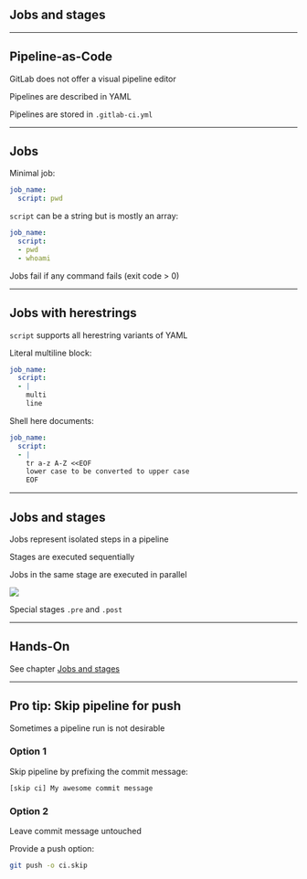 <!-- .slide: id="gitlab_jobs" class="vertical-center" -->

<i class="fa-duotone fa-arrow-down-1-9 fa-8x fa-duotone-colors" style="float: right; color: grey;"></i>

## Jobs and stages

---

## Pipeline-as-Code

GitLab does not offer a visual pipeline editor

Pipelines are described in YAML [](https://yaml.org/)

Pipelines are stored in `.gitlab-ci.yml`

---

## Jobs

Minimal job:

```yaml
job_name:
  script: pwd
```

`script` can be a string but is mostly an array:

```yaml
job_name:
  script:
  - pwd
  - whoami
```

Jobs fail if any command fails (exit code > 0)

---

## Jobs with herestrings

`script` supports all herestring variants of YAML [](https://docs.gitlab.com/ee/ci/yaml/script.html#split-long-commands)

Literal multiline block:

```yaml
job_name:
  script:
  - |
    multi
    line
```

Shell here documents:

```yaml
job_name:
  script:
  - |
    tr a-z A-Z <<EOF
    lower case to be converted to upper case
    EOF
```

---

## Jobs and stages

Jobs represent isolated steps in a pipeline

Stages [](https://docs.gitlab.com/ee/ci/yaml/#stages) are executed sequentially

Jobs in the same stage are executed in parallel

![](160_gitlab_ci/010_jobs_and_stages/jobs_and_stages.drawio.svg) <!-- .element: style="width: 60%;" -->

Special stages `.pre` and `.post`

---

## Hands-On

See chapter [Jobs and stages](/hands-on/2023-11-30/010_jobs_and_stages/exercise/)

---

## Pro tip: Skip pipeline for push

Sometimes a pipeline run is not desirable

### Option 1

Skip pipeline by prefixing the commit message:

```plaintext
[skip ci] My awesome commit message
```

### Option 2

Leave commit message untouched

Provide a push option:

```bash
git push -o ci.skip
```
